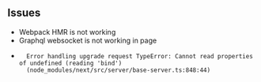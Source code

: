 ## Issues
- Webpack HMR is not working
- Graphql websocket is not working in page
- ```
    Error handling upgrade request TypeError: Cannot read properties of undefined (reading 'bind')
    (node_modules/next/src/server/base-server.ts:848:44)
  ``` 
